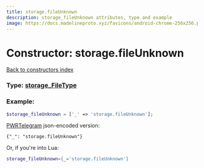 ```yaml
---
title: storage.fileUnknown
description: storage_fileUnknown attributes, type and example
image: https://docs.madelineproto.xyz/favicons/android-chrome-256x256.png
---
```

# Constructor: storage.fileUnknown  
[Back to constructors index](index.md)






### Type: [storage\_FileType](../types/storage_FileType.md)


### Example:

```php
$storage_fileUnknown = ['_' => 'storage.fileUnknown'];
```  

[PWRTelegram](https://pwrtelegram.xyz) json-encoded version:

```
{"_": "storage.fileUnknown"}
```


Or, if you're into Lua:

```lua
storage_fileUnknown={_='storage.fileUnknown'}

```


